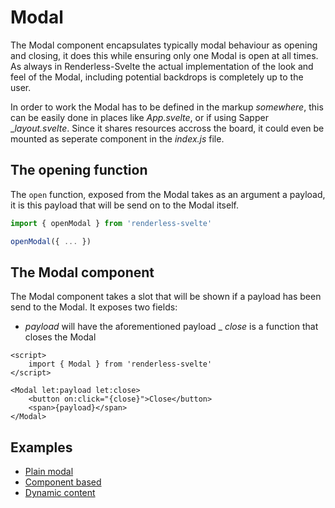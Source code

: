 # Modal

The Modal component encapsulates typically modal behaviour as opening and closing, it does this while ensuring only one Modal is open at all times. As always in Renderless-Svelte the actual implementation of the look and feel of the Modal, including potential backdrops is completely up to the user.

In order to work the Modal has to be defined in the markup _somewhere_, this can be easily done in places like _App.svelte_, or if using Sapper __layout.svelte_.  Since it shares resources accross the board, it could even be mounted as seperate component in the _index.js_ file.

## The opening function

The `open` function, exposed from the Modal takes as an argument a payload, it is this payload that will be send on to the Modal itself.

```js
import { openModal } from 'renderless-svelte'

openModal({ ... })
```

## The Modal component

The Modal component takes a slot that will be shown if a payload has been send to the Modal.  It exposes two fields:

- _payload_ will have the aforementioned payload
_ _close_ is a function that closes the Modal

```svelte
<script>
    import { Modal } from 'renderless-svelte'
</script>

<Modal let:payload let:close>
    <button on:click="{close}">Close</button>
    <span>{payload}</span>
</Modal>
```

## Examples

* [Plain modal](https://www.renderless-svelte.dev/components/modal/example-plain)
* [Component based](https://www.renderless-svelte.dev/components/modal/example-component)
* [Dynamic content](https://www.renderless-svelte.dev/components/modal/example-dynamic)
